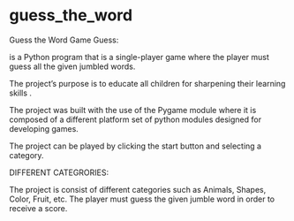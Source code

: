 # guess_the_word

Guess the Word Game Guess:

is a Python program that is a single-player game where the player must guess all the given jumbled words. 

The project’s purpose is to educate all children for sharpening their learning skills . 

The project was built with the use of the Pygame module where it is composed of a different platform set of python modules designed for developing games.

The project can be played by clicking the start button and selecting a category. 

DIFFERENT CATEGRORIES:

The project is consist of different categories such as Animals, Shapes, Color, Fruit, etc. The player must guess the given jumble word in order to receive a score. 


